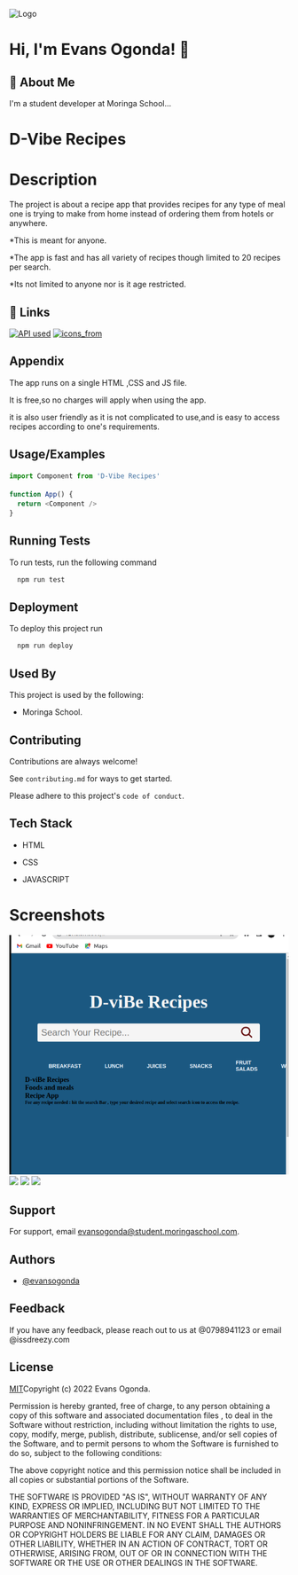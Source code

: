 ![Logo](https://dev-to-uploads.s3.amazonaws.com/uploads/articles/th5xamgrr6se0x5ro4g6.png)


# Hi, I'm Evans Ogonda! 👋


## 🚀 About Me
I'm a student developer at Moringa School...


# D-Vibe Recipes

# Description

The project is about a recipe app that provides recipes for any type of meal one is trying to make from home instead of ordering them from hotels or anywhere.


*This is meant for anyone.

*The app is fast and has all variety of recipes though limited to 20 recipes per search.

*Its not limited to anyone nor is it age restricted.

## 🔗 Links
[![API used](https://img.shields.io/badge/api_fetched_from-000?style=for-the-badge&logo=ko-fi&logoColor=white)](https://developer.edamam.com/edamam-docs-recipe-api)
[![icons_from](https://img.shields.io/badge/icons_from-0A66C2?style=for-the-badge&logo=linkedin&logoColor=white)](https://ionic.io/ionicons/usage)



## Appendix



The app runs on a single HTML ,CSS and JS file.

It is free,so no charges will apply when using the app.

it is also user friendly as it is not complicated to use,and is easy to access recipes according to one's requirements.

## Usage/Examples

```javascript
import Component from 'D-Vibe Recipes'

function App() {
  return <Component />
}
```


## Running Tests

To run tests, run the following command

```bash
  npm run test

```

## Deployment

To deploy this project run

```bash
  npm run deploy
```



## Used By

This project is used by the following:

- Moringa School.



## Contributing

Contributions are always welcome!

See `contributing.md` for ways to get started.

Please adhere to this project's `code of conduct`.

## Tech Stack

* HTML

* CSS

* JAVASCRIPT

# Screenshots
<img src = "./assets/pic1.png">
<img src = "./assets/pic2.png">
<img src = "./assets/pic3.png">
<img src = "./assets/pic4.png">


## Support

For support, email evansogonda@student.moringaschool.com.


## Authors

- [@evansogonda](https://github.com/luh-dreezy)


## Feedback

If you have any feedback, please reach out to us at @0798941123
or email @issdreezy.com

## License

[MIT](https://choosealicense.com/licenses/mit/)Copyright (c) 2022 Evans Ogonda.

Permission is hereby granted, free of charge, to any person obtaining a copy of this software and associated documentation files , to deal in the Software without restriction, including without limitation the rights to use, copy, modify, merge, publish, distribute, sublicense, and/or sell copies of the Software, and to permit persons to whom the Software is furnished to do so, subject to the following conditions:

The above copyright notice and this permission notice shall be included in all copies or substantial portions of the Software.

THE SOFTWARE IS PROVIDED "AS IS", WITHOUT WARRANTY OF ANY KIND, EXPRESS OR IMPLIED, INCLUDING BUT NOT LIMITED TO THE WARRANTIES OF MERCHANTABILITY, FITNESS FOR A PARTICULAR PURPOSE AND NONINFRINGEMENT. IN NO EVENT SHALL THE AUTHORS OR COPYRIGHT HOLDERS BE LIABLE FOR ANY CLAIM, DAMAGES OR OTHER LIABILITY, WHETHER IN AN ACTION OF CONTRACT, TORT OR OTHERWISE, ARISING FROM, OUT OF OR IN CONNECTION WITH THE SOFTWARE OR THE USE OR OTHER DEALINGS IN THE SOFTWARE.




